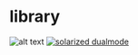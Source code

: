 # library
![alt text](http://github.com/chany88/library/blob/master/image/4x6ft-1-25x2-m-Bokeh.jpg/to/img.png)
[![solarized dualmode](https://https://github.com/chany88/library/blob/master/image/4x6ft-1-25x2-m-Bokeh.jpg)](#features)

